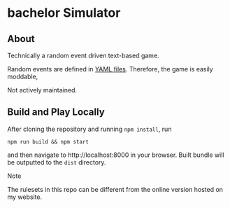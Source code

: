 # bachelor Simulator

## About

Technically a random event driven text-based game.

Random events are defined in [YAML files](static/rulesets/default). Therefore,
the game is easily moddable,

Not actively maintained.

## Build and Play Locally

After cloning the repository and running `npm install`, run

```
npm run build && npm start
```

and then navigate to http://localhost:8000 in your browser. Built bundle will be
outputted to the `dist` directory.

> [!NOTE] 
> The rulesets in this repo can be different from the online version hosted on
> my website.


